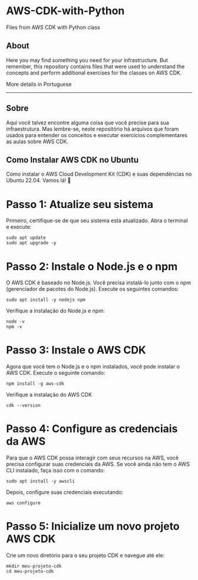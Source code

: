 # AWS-CDK-with-Python
Files from AWS CDK with Python class

## About
Here you may find something you need for your infrastructure. But remember, this repository contains files that were used to understand the concepts and perform additional exercises for the classes on AWS CDK.

More details in Portuguese

---

## Sobre 
Aqui você talvez encontre alguma coisa que você precise para sua infraestrutura. Mas lembre-se, neste repositório há arquivos que foram usados para entender os conceitos e executar exercícios complementares as aulas sobre AWS CDK.

## Como Instalar AWS CDK no Ubuntu
Como instalar o AWS Cloud Development Kit (CDK) e suas dependências no Ubuntu 22.04. Vamos lá! 🚀

# Passo 1: Atualize seu sistema

Primeiro, certifique-se de que seu sistema está atualizado. Abra o terminal e execute:

```
sudo apt update
sudo apt upgrade -y
```

# Passo 2: Instale o Node.js e o npm

O AWS CDK é baseado no Node.js. Você precisa instalá-lo junto com o npm (gerenciador de pacotes do Node.js). Execute os seguintes comandos:

```
sudo apt install -y nodejs npm
```

Verifique a instalação do Node.js e npm:

```
node -v
npm -v
```
# Passo 3: Instale o AWS CDK
Agora que você tem o Node.js e o npm instalados, você pode instalar o AWS CDK. Execute o seguinte comando:

```
npm install -g aws-cdk
```

Verifique a instalação do AWS CDK

```
cdk --version
```

# Passo 4: Configure as credenciais da AWS

Para que o AWS CDK possa interagir com seus recursos na AWS, você precisa configurar suas credenciais da AWS. Se você ainda não tem o AWS CLI instalado, faça isso com o comando:

```
sudo apt install -y awscli
```

Depois, configure suas credenciais executando:

```
aws configure
```

# Passo 5: Inicialize um novo projeto AWS CDK

Crie um novo diretório para o seu projeto CDK e navegue até ele:

```
mkdir meu-projeto-cdk
cd meu-projeto-cdk
```

